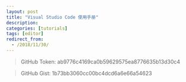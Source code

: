 ```yaml
---
layout: post
title: "Visual Studio Code 使用手册"
description:
categories: [tutorials]
tags: [editor]
redirect_from:
  - /2018/11/30/
---
```


> GitHub Token: ab9776c4169ca0b59629575ea8776635b13d30c4

> GitHub Gist: 1b73bb3060cc00bc4dcd6a6e66a54623
